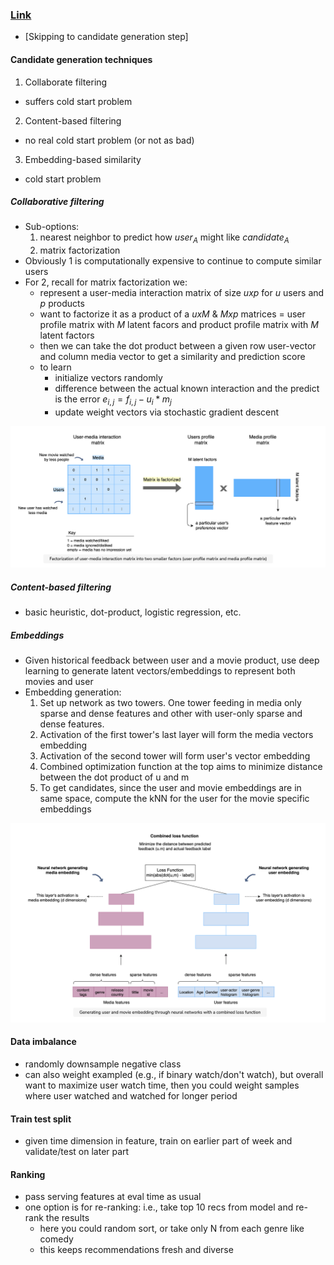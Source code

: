 ### [Link](https://www.educative.io/courses/grokking-the-machine-learning-interview/YQZR9pOMXJ9)

* \[Skipping to candidate generation step]

#### Candidate generation techniques
1. Collaborate filtering
  * suffers cold start problem
2. Content-based filtering
  * no real cold start problem (or not as bad) 
3. Embedding-based similarity
  * cold start problem

##### Collaborative filtering
* Sub-options:
  1. nearest neighbor to predict how $user_{A}$ might like $candidate_{A}$
  2. matrix factorization
* Obviously 1 is computationally expensive to continue to compute similar users
* For 2, recall for matrix factorization we:
  * represent a user-media interaction matrix of size $uxp$ for $u$ users and $p$ products
  * want to factorize it as a product of a $uxM$ & $Mxp$ matrices = user profile matrix with $M$ latent facors and product profile matrix with $M$ latent factors
  * then we can take the dot product between a given row user-vector and column media vector to get a similarity and prediction score
  * to learn
    * initialize vectors randomly
    * difference between the actual known interaction and the predict is the error $e_{i,j} = f_{i,j} - u_{i}*m_{j}$
    * update weight vectors via stochastic gradient descent

<img src="diagrams/matrix_factorization.png" alt="drawing" width="700"/>

##### Content-based filtering
* basic heuristic, dot-product, logistic regression, etc.

##### Embeddings
* Given historical feedback between user and a movie product, use deep learning to generate latent vectors/embeddings to represent both movies and user
* Embedding generation:
  1. Set up network as two towers. One tower feeding in media only sparse and dense features and other with user-only sparse and dense features.
  2. Activation of the first tower's last layer will form the media vectors embedding
  3. Activation of the second tower will form user's vector embedding
  4. Combined optimization function at the top aims to minimize distance between the dot product of u and m
  5. To get candidates, since the user and movie embeddings are in same space, compute the kNN for the user for the movie specific embeddings

<img src="diagrams/user_movie_embedding.png" alt="drawing" width="700"/>  

#### Data imbalance
* randomly downsample negative class
* can also weight exampled (e.g., if binary watch/don't watch), but overall want to maximize user watch time, then you could weight samples where user watched and watched for longer period

#### Train test split
* given time dimension in feature, train on earlier part of week and validate/test on later part

#### Ranking
* pass serving features at eval time as usual
* one option is for re-ranking: i.e., take top 10 recs from model and re-rank the results
  * here you could random sort, or take only N from each genre like comedy
  * this keeps recommendations fresh and diverse
